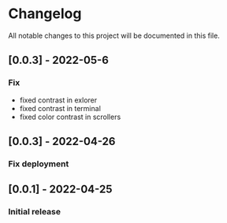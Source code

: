 # Changelog
All notable changes to this project will be documented in this file.




## [0.0.3] - 2022-05-6
### Fix
- fixed contrast in exlorer
- fixed contrast in terminal
- fixed color contrast in scrollers


## [0.0.3] - 2022-04-26
### Fix deployment


## [0.0.1] - 2022-04-25
### Initial release

